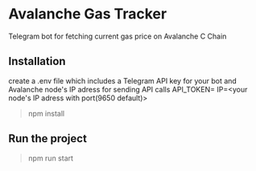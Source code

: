 # Avalanche Gas Tracker 
Telegram bot for fetching current gas price on Avalanche C Chain
## Installation
create a .env file which includes a Telegram API key for your bot and Avalanche node's IP adress for sending API calls
API_TOKEN=<your API  token>
IP=<your node's IP adress with port(9650 default)>
> npm install
## Run the project
> npm run start